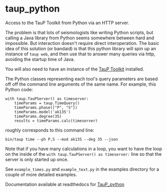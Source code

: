# taup_python

Access to the TauP Toolkit from Python via an HTTP server.

The problem is that lots of seismologists like writing Python scripts, but
calling a Java library from Python seems somewhere
between hard and impossible. But interaction doesn't require direct
interoperation. The
basic idea of this solution (or bandaid)
is that this python library will spin up an instance of `taup web`,
and then use that to answer many queries via http, avoiding the startup time of Java.

You will also need to have an instance of the
[TauP Toolkit](https://taup.readthedocs.io/en/latest/)
installed.

The Python classes representing each tool's query parameters are based off
off the command line arguments of the same name. For example, this Python
code:

```
with taup.TauPServer() as timeserver:
    timeParams = taup.TimeQuery()
    timeParams.phase(["P", "S"])
    timeParams.model('ak135')
    timeParams.degree(35)
    results = timeParams.calc(timeserver)
```

roughly corresponds to this command line:
```
bin/taup time --ph P,S --mod ak135 --deg 35 --json
```

Note that if you have many calculations in a loop, you want to have the loop
on the inside of the `with taup.TauPServer() as timeserver:` line so that
the server is only started up once.

See `example_times.py` and `example_text.py`  in the examples directory for a couple of more detailed examples.

Documentation available at readthedocs for
[TauP_python](https://taup_python.readthedocs.io/en/latest/)
